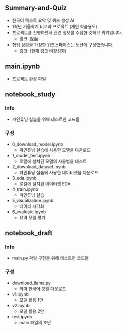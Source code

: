 ## Summary-and-Quiz
- 한국어 텍스트 요약 및 퀴즈 생성 AI
- 1학년 겨울학기 비교과 프로젝트 (개인 학습용도)
- 프로젝트를 진행하면서 관련 정보를 수집한 깃허브 위키입니다.
	- 링크: [Wiki](https://github.com/topand92/Summary-and-Quiz/wiki)
- 협업 상황을 가정한 워크스페이스는 노션에 구성했습니다.
	- 링크: (현재 링크 비활성화)

## main.ipynb
- 프로젝트 완성 파일

## notebook_study
### Info
- 파인튜닝 실습을 위해 테스트한 코드들

### 구성
- 0_download_model.ipynb
	- 파인튜닝 실습에 사용한 모델을 다운로드
- 1_model_test.ipynb
	- 로컬에 설치된 모델의 사용법을 테스트
- 2_download_dataset.ipynb
	- 파인튜닝 실습에 사용한 데이터셋을 다운로드
- 3_eda.ipynb
	- 로컬에 설치된 데이터셋 EDA
- 4_train.ipynb
	- 파인튜닝 실습
- 5_visualization.ipynb
	- 데이터 시각화
- 6_evaluate.ipynb
	- 요약 모델 평가

## notebook_draft
### Info
- main.py 파일 구현을 위해 테스트한 코드들

### 구성
- download_llama.py
	- 라마 한국어 모델 다운로드
- v1.ipynb
	- 모델 활용 1안
- v2.ipynb
	- 모델 활용 2안
- test.ipynb
	- main 파일의 초안
